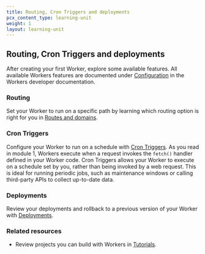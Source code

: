 ```yaml
---
title: Routing, Cron Triggers and deployments
pcx_content_type: learning-unit
weight: 1
layout: learning-unit
---
```


## Routing, Cron Triggers and deployments

After creating your first Worker, explore some available features. All available Workers features are documented under [Configuration](/workers/configuration/) in the Workers developer documentation.

### Routing

Set your Worker to run on a specific path by learning which routing option is right for you in [Routes and domains](/workers/configuration/routing/).

### Cron Triggers

Configure your Worker to run on a schedule with [Cron Triggers](/workers/configuration/cron-triggers/). As you read in module 1, Workers execute when a request invokes the `fetch()` handler defined in your Worker code. Cron Triggers allows your Worker to execute on a schedule set by you, rather than being invoked by a web request. This is ideal for running periodic jobs, such as maintenance windows or calling third-party APIs to collect up-to-date data.

### Deployments

Review your deployments and rollback to a previous version of your Worker with [Deployments](/workers/configuration/deployments/).

### Related resources

* Review projects you can build with Workers in [Tutorials](/workers/tutorials/).